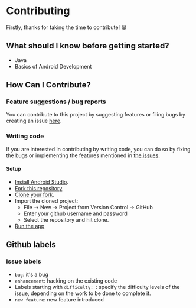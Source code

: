 # Contributing

Firstly, thanks for taking the time to contribute! :grin:

## What should I know before getting started?
- Java
- Basics of Android Development

## How Can I Contribute?
### Feature suggestions / bug reports
You can contribute to this project by suggesting features or filing bugs by creating an issue [here](https://github.com/LaszloLajosT/Android_Me/issues/new/choose).
### Writing code
If you are interested in contributing by writing code, you can do so by fixing the bugs or implementing the features mentioned in [the issues](https://github.com/LaszloLajosT/Android_Me/issues).  
#### Setup
 - [Install Android Studio](https://developer.android.com/studio/install.html).
 - [Fork this repository](https://help.github.com/articles/fork-a-repo/)
 - [Clone your fork](https://help.github.com/articles/cloning-a-repository/).
 - Import the cloned project:
   - File -> New -> Project from Version Control -> GitHub
   - Enter your github username and password
   - Select the repository and hit clone.
 - [Run the app](https://developer.android.com/training/basics/firstapp/running-app.html)

## Github labels
### Issue labels
- `bug`: it's a bug
- `enhancement`: hacking on the existing code
- Labels starting with `difficulty: `: specify the difficulty levels of the issue, depending on the work to be done to complete it.
- `new feature`: new feature introduced